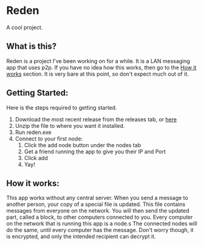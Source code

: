 # Reden
A cool project.
## What is this?
Reden is a project I've been working on for a while. It is a LAN messaging app that uses p2p. If you have no idea how this works, then go to the [How it works](#How-it-works:) section. It is very bare at this point, so don't expect much out of it.
## Getting Started:
Here is the steps required to getting started.  
1. Download the most recent release from the releases tab, or [here](https://github.com/Nater0214/Reden/releases/)
2. Unzip the file to where you want it installed.
3. Run reden.exe
4. Connect to your first node:
    1. Click the add node button under the nodes tab
    2. Get a friend running the app to give you their IP and Port
    3. Click add
    4. Yay!
## How it works:
This app works without any central server. When you send a message to another person, your copy of a special file is updated. This file contains messages from everyone on the network. You will then send the updated part, called a block, to other computers connected to you. Every computer on the network that is running this app is a node.s The connected nodes will do the same, until every computer has the message. Don't worry though, it is encrypted, and only the intended recipient can decrypt it.
